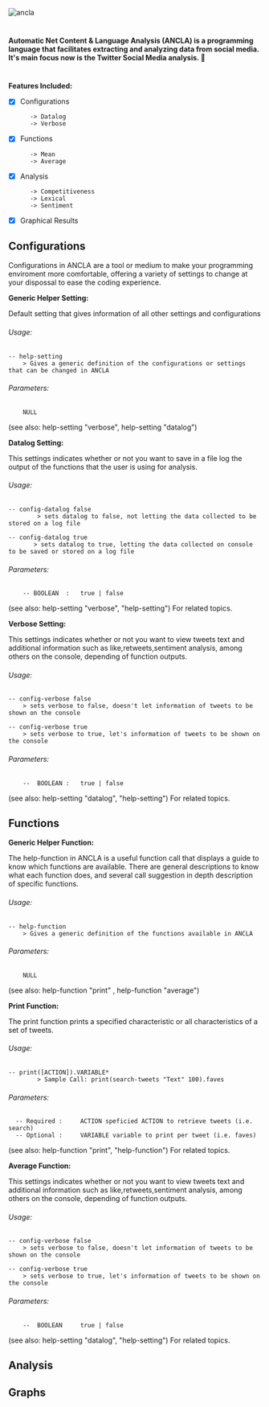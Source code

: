 ![ancla](https://user-images.githubusercontent.com/5660320/48219676-80626680-e363-11e8-856e-6ad1f488a4a1.png)
#
**Automatic Net Content &amp; Language Analysis (ANCLA) is a programming language that facilitates extracting and analyzing data from social media. It's main focus now is the Twitter Social Media analysis. :hatched_chick:**
#

**Features Included:**

 - [x] Configurations
 ```
       -> Datalog
       -> Verbose
 ```
 - [x] Functions 
 ```
       -> Mean
       -> Average
 ```
 - [x] Analysis
 ```
       -> Competitiveness
       -> Lexical
       -> Sentiment
 ```
 - [x] Graphical Results
  

## Configurations

Configurations in ANCLA are a tool or medium to make your programming enviroment more comfortable, offering a variety of settings to change at your dispossal to ease the coding experience. 

 **Generic Helper Setting:**
 
Default setting that gives information of all other settings and configurations

###### Usage: 
```
-- help-setting
	> Gives a generic definition of the configurations or settings that can be changed in ANCLA
```
###### Parameters:
```
	NULL
```
(see also: help-setting "verbose", help-setting "datalog")

 **Datalog Setting:**

This settings indicates whether or not you want to save in a file log the output of the functions that the user is using for analysis.

###### Usage: 
```
-- config-datalog false    
        > sets datalog to false, not letting the data collected to be stored on a log file

-- config-datalog true     
       > sets datalog to true, letting the data collected on console to be saved or stored on a log file
```
###### Parameters:
```
	-- BOOLEAN  :   true | false
```
(see also: help-setting "verbose", "help-setting") For related topics.

**Verbose Setting:**

This settings indicates whether or not you want to view tweets text and additional information such as like,retweets,sentiment analysis, among others on the console, depending of function outputs. 

###### Usage: 
```
-- config-verbose false   
	> sets verbose to false, doesn't let information of tweets to be shown on the console

-- config-verbose true    
	> sets verbose to true, let's information of tweets to be shown on the console
```
###### Parameters:
```
	--  BOOLEAN :   true | false
```
(see also: help-setting "datalog", "help-setting") For related topics.
  
## Functions

 **Generic Helper Function:**
 
The help-function in ANCLA is a useful function call that displays a guide to know which functions are available. There are general descriptions to know what each function does, and several call suggestion in depth description of specific functions.

###### Usage: 
```
-- help-function
	> Gives a generic definition of the functions available in ANCLA
```
###### Parameters:
```
	NULL
```
(see also: help-function "print" , help-function "average")

 **Print Function:**

The print function prints a specified characteristic or all characteristics of a set of tweets.

###### Usage: 
```
-- print([ACTION]).VARIABLE*    
        > Sample Call: print(search-tweets "Text" 100).faves
```
###### Parameters:
```
  -- Required :     ACTION speficied ACTION to retrieve tweets (i.e. search)
  -- Optional :     VARIABLE variable to print per tweet (i.e. faves)
```
(see also: help-function "print", "help-function") For related topics.

**Average Function:**

This settings indicates whether or not you want to view tweets text and additional information such as like,retweets,sentiment analysis, among others on the console, depending of function outputs. 

###### Usage: 
```
-- config-verbose false   
	> sets verbose to false, doesn't let information of tweets to be shown on the console

-- config-verbose true    
	> sets verbose to true, let's information of tweets to be shown on the console
```
###### Parameters:
```
	--  BOOLEAN     true | false
```
(see also: help-setting "datalog", "help-setting") For related topics.

## Analysis
## Graphs
